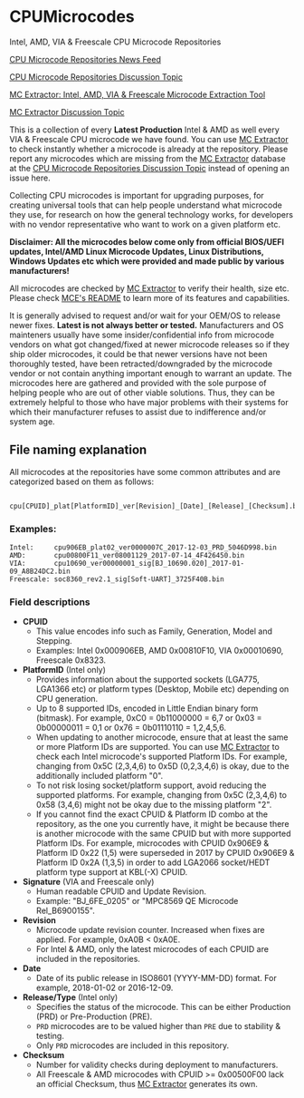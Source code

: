 # CPUMicrocodes
Intel, AMD, VIA &amp; Freescale CPU Microcode Repositories

[CPU Microcode Repositories News Feed](https://twitter.com/platomaniac)

[CPU Microcode Repositories Discussion Topic](https://www.win-raid.com/t3355f47-Intel-AMD-VIA-amp-Freescale-CPU-Microcode-Repositories-Discussion.html)

[MC Extractor: Intel, AMD, VIA & Freescale Microcode Extraction Tool](https://github.com/platomav/MCExtractor)

[MC Extractor Discussion Topic](https://www.win-raid.com/t2199f47-MC-Extractor-Intel-AMD-VIA-amp-Freescale-Microcode-Extraction-Tool-Discussion.html)

This is a collection of every **Latest Production** Intel & AMD as well every VIA & Freescale CPU microcode we have found. You can use [MC Extractor](https://github.com/platomav/MCExtractor) to check instantly whether a microcode is already at the repository. Please report any microcodes which are missing from the [MC Extractor](https://github.com/platomav/MCExtractor) database at the [CPU Microcode Repositories Discussion Topic](https://www.win-raid.com/t3355f47-Intel-AMD-VIA-amp-Freescale-CPU-Microcode-Repositories-Discussion.html) instead of opening an issue here.

Collecting CPU microcodes is important for upgrading purposes, for creating universal tools that can help people understand what microcode they use, for research on how the general technology works, for developers with no vendor representative who want to work on a given platform etc.

**Disclaimer: All the microcodes below come only from official BIOS/UEFI updates, Intel/AMD Linux Microcode Updates, Linux Distributions, Windows Updates etc which were provided and made public by various manufacturers!**

All microcodes are checked by [MC Extractor](https://github.com/platomav/MCExtractor) to verify their health, size etc. Please check [MCE's README](https://github.com/platomav/MCExtractor/blob/master/README.md) to learn more of its features and capabilities.

It is generally advised to request and/or wait for your OEM/OS to release newer fixes. **Latest is not always better or tested.** Manufacturers and OS mainteners usually have some insider/confidential info from microcode vendors on what got changed/fixed at newer microcode releases so if they ship older microcodes, it could be that newer versions have not been thoroughly tested, have been retracted/downgraded by the microcode vendor or not contain anything important enough to warrant an update. The microcodes here are gathered and provided with the sole purpose of helping people who are out of other viable solutions. Thus, they can be extremely helpful to those who have major problems with their systems for which their manufacturer refuses to assist due to indifference and/or system age.

## File naming explanation

All microcodes at the repositories have some common attributes and are categorized based on them as follows:

	 cpu[CPUID]_plat[PlatformID]_ver[Revision]_[Date]_[Release]_[Checksum].bin

### Examples:

	Intel:     cpu906EB_plat02_ver0000007C_2017-12-03_PRD_5046D998.bin
	AMD:       cpu00800F11_ver08001129_2017-07-14_4F426450.bin
	VIA:       cpu10690_ver00000001_sig[BJ_10690.020]_2017-01-09_A8B24DC2.bin
	Freescale: soc8360_rev2.1_sig[Soft-UART]_3725F40B.bin

### Field descriptions

- **CPUID**
	- This value encodes info such as Family, Generation, Model and Stepping.
	- Examples: Intel 0x000906EB, AMD 0x00810F10, VIA 0x00010690, Freescale 0x8323.
- **PlatformID** (Intel only)
	- Provides information about the supported sockets (LGA775, LGA1366 etc) or platform types (Desktop, Mobile etc) depending on CPU generation.
	- Up to 8 supported IDs, encoded in Little Endian binary form (bitmask). For example, 0xC0 = 0b11000000 = 6,7 or 0x03 = 0b00000011 = 0,1 or 0x76 = 0b01110110 = 1,2,4,5,6.
	- When updating to another microcode, ensure that at least the same or more Platform IDs are supported. You can use [MC Extractor](https://github.com/platomav/MCExtractor) to check each Intel microcode's supported Platform IDs. For example, changing from 0x5C (2,3,4,6) to 0x5D (0,2,3,4,6) is okay, due to the additionally included platform "0".
	- To not risk losing socket/platform support, avoid reducing the supported platforms. For example, changing from 0x5C (2,3,4,6) to 0x58 (3,4,6) might not be okay due to the missing platform "2".
	- If you cannot find the exact CPUID & Platform ID combo at the repository, as the one you currently have, it might be because there is another microcode with the same CPUID but with more supported Platform IDs. For example, microcodes with CPUID 0x906E9 & Platform ID 0x22 (1,5) were superseded in 2017 by CPUID 0x906E9 & Platform ID 0x2A (1,3,5) in order to add LGA2066 socket/HEDT platform type support at KBL(-X) CPUID.
- **Signature** (VIA and Freescale only)
	- Human readable CPUID and Update Revision.
	- Example: "BJ_6FE_0205" or "MPC8569 QE Microcode Rel_B6900155".
- **Revision**
	- Microcode update revision counter. Increased when fixes are applied. For example, 0xA0B < 0xA0E.
	- For Intel & AMD, only the latest microcodes of each CPUID are included in the repositories.
- **Date**
	- Date of its public release in ISO8601 (YYYY-MM-DD) format. For example, 2018-01-02 or 2016-12-09.
- **Release/Type** (Intel only)
	- Specifies the status of the microcode. This can be either Production (PRD) or Pre-Production (PRE).
	- `PRD` microcodes are to be valued higher than `PRE` due to stability & testing.
	- Only `PRD` microcodes are included in this repository.
- **Checksum**
	- Number for validity checks during deployment to manufacturers.
	- All Freescale & AMD microcodes with CPUID >= 0x00500F00 lack an official Checksum, thus [MC Extractor](https://github.com/platomav/MCExtractor) generates its own.
